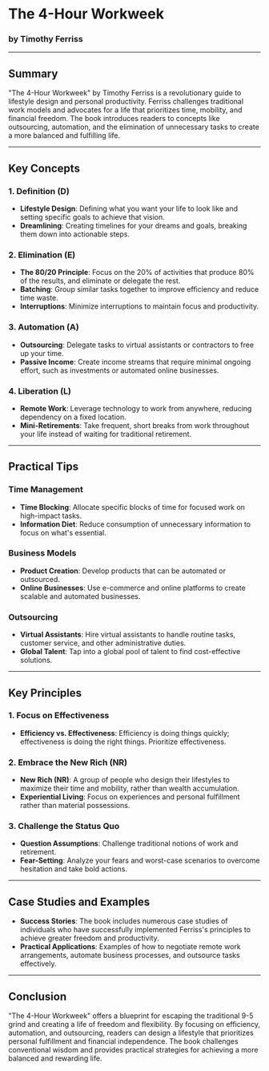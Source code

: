 # The 4-Hour Workweek

### by Timothy Ferriss

---

## Summary

"The 4-Hour Workweek" by Timothy Ferriss is a revolutionary guide to lifestyle design and personal productivity. Ferriss challenges traditional work models and advocates for a life that prioritizes time, mobility, and financial freedom. The book introduces readers to concepts like outsourcing, automation, and the elimination of unnecessary tasks to create a more balanced and fulfilling life.

---

## Key Concepts

### 1. Definition (D)

- **Lifestyle Design**: Defining what you want your life to look like and setting specific goals to achieve that vision.
- **Dreamlining**: Creating timelines for your dreams and goals, breaking them down into actionable steps.

### 2. Elimination (E)

- **The 80/20 Principle**: Focus on the 20% of activities that produce 80% of the results, and eliminate or delegate the rest.
- **Batching**: Group similar tasks together to improve efficiency and reduce time waste.
- **Interruptions**: Minimize interruptions to maintain focus and productivity.

### 3. Automation (A)

- **Outsourcing**: Delegate tasks to virtual assistants or contractors to free up your time.
- **Passive Income**: Create income streams that require minimal ongoing effort, such as investments or automated online businesses.

### 4. Liberation (L)

- **Remote Work**: Leverage technology to work from anywhere, reducing dependency on a fixed location.
- **Mini-Retirements**: Take frequent, short breaks from work throughout your life instead of waiting for traditional retirement.

---

## Practical Tips

### Time Management

- **Time Blocking**: Allocate specific blocks of time for focused work on high-impact tasks.
- **Information Diet**: Reduce consumption of unnecessary information to focus on what's essential.

### Business Models

- **Product Creation**: Develop products that can be automated or outsourced.
- **Online Businesses**: Use e-commerce and online platforms to create scalable and automated businesses.

### Outsourcing

- **Virtual Assistants**: Hire virtual assistants to handle routine tasks, customer service, and other administrative duties.
- **Global Talent**: Tap into a global pool of talent to find cost-effective solutions.

---

## Key Principles

### 1. Focus on Effectiveness

- **Efficiency vs. Effectiveness**: Efficiency is doing things quickly; effectiveness is doing the right things. Prioritize effectiveness.

### 2. Embrace the New Rich (NR)

- **New Rich (NR)**: A group of people who design their lifestyles to maximize their time and mobility, rather than wealth accumulation.
- **Experiential Living**: Focus on experiences and personal fulfillment rather than material possessions.

### 3. Challenge the Status Quo

- **Question Assumptions**: Challenge traditional notions of work and retirement.
- **Fear-Setting**: Analyze your fears and worst-case scenarios to overcome hesitation and take bold actions.

---

## Case Studies and Examples

- **Success Stories**: The book includes numerous case studies of individuals who have successfully implemented Ferriss's principles to achieve greater freedom and productivity.
- **Practical Applications**: Examples of how to negotiate remote work arrangements, automate business processes, and outsource tasks effectively.

---

## Conclusion

"The 4-Hour Workweek" offers a blueprint for escaping the traditional 9-5 grind and creating a life of freedom and flexibility. By focusing on efficiency, automation, and outsourcing, readers can design a lifestyle that prioritizes personal fulfillment and financial independence. The book challenges conventional wisdom and provides practical strategies for achieving a more balanced and rewarding life.

